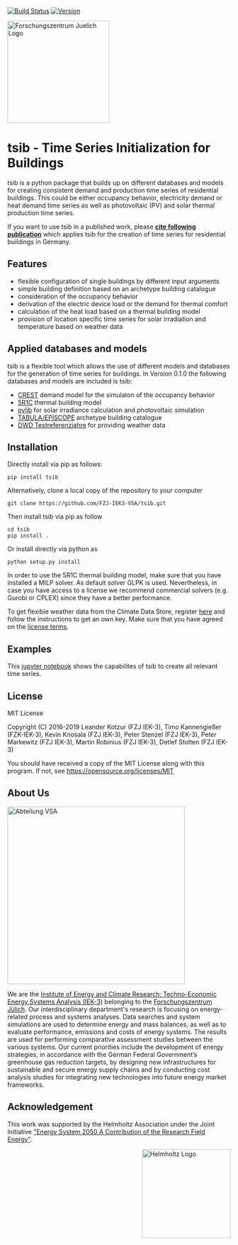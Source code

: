 [![Build Status](https://img.shields.io/gitlab/pipeline/l-kotzur/tsib/master.svg)](https://gitlab.com/l-kotzur/tsib/pipelines)
[![Version](https://img.shields.io/pypi/v/tsib.svg)](https://pypi.python.org/pypi/tsib)

<a href="https://www.fz-juelich.de/iek/iek-3/EN/Forschung/_Process-and-System-Analysis/_node.html"><img src="https://www.fz-juelich.de/SharedDocs/Bilder/INM/INM-1/EN/FZj_Logo.jpg?__blob=normal" alt="Forschungszentrum Juelich Logo" width="230px"></a> 

# tsib - Time Series Initialization for Buildings

tsib is a python package that builds up on different databases and models for creating consistent demand and production time series of residential buildings. This could be either occupancy behavior, electricity demand or heat demand time series as well as photovoltaic (PV) and solar thermal production time series.


If you want to use tsib in a published work, please [**cite following publication**](http://juser.fz-juelich.de/record/858675) which applies tsib for the creation of time series for residential buildings in Germany. 


## Features
* flexible configuration of single buildings by different input arguments
* simple building definition based on an archetype building catalogue
* consideration of the occupancy behavior
* derivation of the electric device load or the demand for thermal comfort
* calculation of the heat load based on a thermal building model
* provision of location specific time series for solar irradiation and temperature based on weather data


## Applied databases and models
tsib is a flexible tool which allows the use of different models and databases for the generation of time series for buildings. In Version 0.1.0 the following databases and models are included is tsib:
* [CREST](https://www.lboro.ac.uk/research/crest/demand-model/) demand model for the simulaton of the occupancy behavior
* [5R1C](https://www.sciencedirect.com/science/article/abs/pii/S0306261916314933) thermal building model 
* [pvlib](https://github.com/pvlib/pvlib-python) for solar irradiance calculation and photovoltaic simulation
* [TABULA/EPISCOPE](http://episcope.eu/) archetype building catalogue
* [DWD Testreferenzjahre](https://www.dwd.de/DE/leistungen/testreferenzjahre/testreferenzjahre.html)  for providing weather data


## Installation
Directly install via pip as follows:

	pip install tsib

Alternatively, clone a local copy of the repository to your computer

	git clone https://github.com/FZJ-IEK3-VSA/tsib.git
	
Then install tsib via pip as follow
	
	cd tsib
	pip install . 
	
Or install directly via python as 

	python setup.py install
	
In order to use the 5R1C thermal building model, make sure that you have installed a MILP solver. As default solver GLPK is used. Nevertheless, in case you have access to a license we recommend commercial solvers (e.g. Gurobi or CPLEX) since they have a better performance.
	
To get flexible weather data from the Climate Data Store, register [here](https://cds.climate.copernicus.eu/api-how-to) and follow the instructions to get an own key. Make sure that you have agreed on the [license terms](https://cds.climate.copernicus.eu/cdsapp/#!/terms/licence-to-use-copernicus-products).

	
## Examples

This [jupyter notebook](TODO) shows the capabilites of tsib to create all relevant time series. 


## License

MIT License

Copyright (C) 2016-2019 Leander Kotzur (FZJ IEK-3), Timo Kannengießer (FZK-IEK-3), Kevin Knosala (FZJ IEK-3), Peter Stenzel (FZJ IEK-3), Peter Markewitz (FZJ IEK-3), Martin Robinius (FZJ IEK-3), Detlef Stolten (FZJ IEK-3)

You should have received a copy of the MIT License along with this program.
If not, see https://opensource.org/licenses/MIT

## About Us 
<a href="http://www.fz-juelich.de/iek/iek-3/EN/Forschung/_Process-and-System-Analysis/_node.html"><img src="https://www.fz-juelich.de/SharedDocs/Bilder/IEK/IEK-3/Abteilungen2015/VSA_DepartmentPicture_2019-02-04_459x244_2480x1317.jpg?__blob=normal" width="400px" alt="Abteilung VSA"></a> 

We are the [Institute of Energy and Climate Research: Techno-Economic Energy Systems Analysis (IEK-3)](https://www.fz-juelich.de/iek/iek-3/EN/Forschung/_Process-and-System-Analysis/_node.html) belonging to the [Forschungszentrum Jülich](https://www.fz-juelich.de/). Our interdisciplinary department's research is focusing on energy-related process and systems analyses. Data searches and system simulations are used to determine energy and mass balances, as well as to evaluate performance, emissions and costs of energy systems. The results are used for performing comparative assessment studies between the various systems. Our current priorities include the development of energy strategies, in accordance with the German Federal Government’s greenhouse gas reduction targets, by designing new infrastructures for sustainable and secure energy supply chains and by conducting cost analysis studies for integrating new technologies into future energy market frameworks.

## Acknowledgement

This work was supported by the Helmholtz Association under the Joint Initiative ["Energy System 2050   A Contribution of the Research Field Energy"](https://www.helmholtz.de/en/research/energy/energy_system_2050/).

<a href="https://www.helmholtz.de/en/"><img src="https://www.helmholtz.de/fileadmin/user_upload/05_aktuelles/Marke_Design/logos/HG_LOGO_S_ENG_RGB.jpg" alt="Helmholtz Logo" width="200px" style="float:right"></a>
